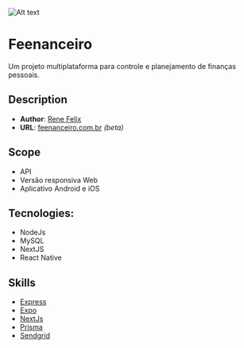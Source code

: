 ![Alt text](https://i.imgur.com/1ulcThc.png "Feenanceiro")

# Feenanceiro
Um projeto multiplataforma para controle e planejamento de finanças pessoais.

## Description
* **Author**: [Rene Felix](https://github.com/renebfelix)
* **URL**: [feenanceiro.com.br](https://feenanceiro.com.br/) *(beta)*

## Scope
* API
* Versão responsiva Web
* Aplicativo Android e iOS

## Tecnologies:
* NodeJs
* MySQL
* NextJS
* React Native

## Skills
* [Express](https://expressjs.com/)
* [Expo](https://expo.dev/)
* [NextJs](https://nextjs.org/)
* [Prisma](https://www.prisma.io/)
* [Sendgrid](https://sendgrid.com/en-us)
